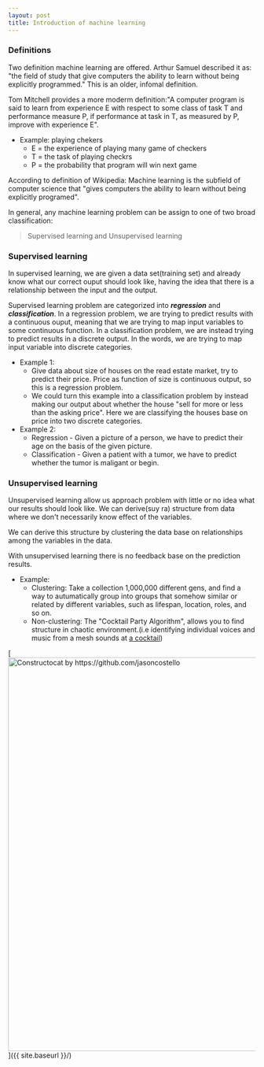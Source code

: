 ```yaml
---
layout: post
title: Introduction of machine learning 
---
```

### Definitions
Two definition machine learning are offered. Arthur Samuel described it as: "the field of study that give computers the ability to learn without being explicitly programmed." This is an older, infomal definition.

Tom Mitchell provides a more moderm definition:"A computer program is said to learn from experience E with respect to some class of task T and performance measure P, if performance at task in T, as measured by P, improve with experience E". 

- Example: playing chekers
    - E = the experience of playing many game of checkers
    - T = the task of playing checkrs
    - P = the probability that program will win next game

According to definition of Wikipedia: Machine learning is the subfield of computer science that "gives computers the ability to learn without being explicitly programed". 

In general, any machine learning problem can be assign to one of two broad classification:
> Supervised learning and Unsupervised learning

### Supervised learning
In supervised learning, we are given a data set(training set) and already know what our correct ouput should look like, having the idea that there is a relationship between the input and the output.

Supervised learning problem are categorized into <strong><em>regression</em></strong> and <strong><em>classification</em></strong>. In a regression problem, we are trying to predict results with a continuous ouput, meaning that we are trying to map input variables to some continuous function. In a classification problem, we are instead trying to predict results in a discrete output. In the words, we are trying to map input variable into discrete categories.

- Example 1:
    - Give data about size of houses on the read estate market, try to predict their price. Price as function of size is continuous output, so this is a regression problem.
    - We could turn this example into a classification problem by instead making our output about whether the house "sell for more or less than the asking price". Here we are classifying the houses base on price into two discrete categories.
- Example 2:
    - Regression - Given a picture of a person, we have to predict their age on the basis of the given picture.
    - Classification - Given a patient with a tumor, we have to predict whether the tumor is maligant or begin.

### Unsupervised learning
Unsupervised learning allow us approach problem with little or no idea what our results should look like. We can derive(suy ra) structure from data where we don't necessarily know effect of the variables.

We can derive this structure by clustering the data base on relationships among the variables in the data.

With unsupervised learning there is no feedback base on the prediction results.

- Example:
    - Clustering: Take a collection 1,000,000 different gens, and find a way to autumatically group into groups that somehow similar or related by different variables, such as lifespan, location, roles, and so on. 
    - Non-clustering: The "Cocktail Party Algorithm", allows you to find structure in chaotic environment.(i.e identifying individual voices and music from a mesh sounds at [a cocktail](https://en.wikipedia.org/wiki/Cocktail_party_effect))

[<img src="{{ site.baseurl }}/images/InstroductionML.png" alt="Constructocat by https://github.com/jasoncostello" style="width: 800px;"/>]({{ site.baseurl }}/)